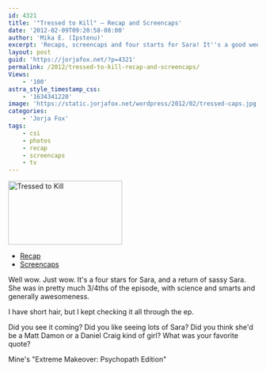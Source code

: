 ```yaml
---
id: 4321
title: '"Tressed to Kill" — Recap and Screencaps'
date: '2012-02-09T09:20:58-08:00'
author: 'Mika E. (Ipstenu)'
excerpt: 'Recaps, screencaps and four starts for Sara! It''s a good week!'
layout: post
guid: 'https://jorjafox.net/?p=4321'
permalink: /2012/tressed-to-kill-recap-and-screencaps/
Views:
    - '100'
astra_style_timestamp_css:
    - '1634341220'
image: 'https://static.jorjafox.net/wordpress/2012/02/tressed-caps.jpg'
categories:
    - 'Jorja Fox'
tags:
    - csi
    - photos
    - recap
    - screencaps
    - tv
---
```


<img class="alignleft size-medium wp-image-4322" title="Tressed to Kill" src="//static.jorjafox.net/wordpress/2012/02/tressed-caps-230x129.jpg" alt="Tressed to Kill" width="230" height="129" />
<ul>
	<li><a href="https://jorjafox.net/wiki/Tressed_To_Kill">Recap</a></li>
	<li><a href="https://jorjafox.net/gallery/tv/csi/season12/tressed">Screencaps</a></li>
</ul>
Well wow. Just wow. It's a four stars for Sara, and a return of sassy Sara. She was in pretty much 3/4ths of the episode, with science and smarts and generally awesomeness.

I have short hair, but I kept checking it all through the ep.

Did you see it coming? Did you like seeing lots of Sara? Did you think she'd be a Matt Damon or a Daniel Craig kind of girl? What was your favorite quote?

Mine's "Extreme Makeover: Psychopath Edition"
